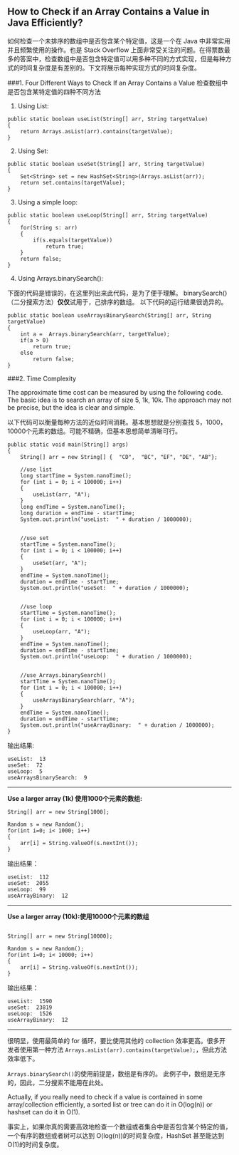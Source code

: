 ## How to Check if an Array Contains a Value in Java Efficiently?

如何检查一个未排序的数组中是否包含某个特定值，这是一个在 Java 中非常实用并且频繁使用的操作。也是 Stack Overflow 上面非常受关注的问题。在得票数最多的答案中，检查数组中是否包含特定值可以用多种不同的方式实现，但是每种方式的时间复杂度是有差别的。下文将展示每种实现方式的时间复杂度。

###1. Four Different Ways to Check If an Array Contains a Value 检查数组中是否包含某特定值的四种不同方法


1) Using List:

```
public static boolean useList(String[] arr, String targetValue) 
{
	return Arrays.asList(arr).contains(targetValue);
}
```

2) Using Set:

```
public static boolean useSet(String[] arr, String targetValue) 
{
	Set<String> set = new HashSet<String>(Arrays.asList(arr));
	return set.contains(targetValue);
}
```

3) Using a simple loop:

```
public static boolean useLoop(String[] arr, String targetValue) 
{
	for(String s: arr)
	{
		if(s.equals(targetValue))
			return true;
	}
	return false;
}
```

4) Using Arrays.binarySearch():


下面的代码是错误的，在这里列出来此代码，是为了便于理解。
binarySearch()（二分搜索方法）**仅仅**试用于，己排序的数组。
以下代码的运行结果很诡异的。

```
public static boolean useArraysBinarySearch(String[] arr, String targetValue) 
{	
	int a =  Arrays.binarySearch(arr, targetValue);
	if(a > 0)
		return true;
	else
		return false;
}
```

###2. Time Complexity

The approximate time cost can be measured by using the following code. The basic idea is to search an array of size 5, 1k, 10k. The approach may not be precise, but the idea is clear and simple.

以下代码可以衡量每种方法的近似时间消耗。基本思想就是分别查找 5，1000，10000个元素的数组。可能不精确，但基本思想简单清晰可行。


```
public static void main(String[] args) 
{
	String[] arr = new String[] {  "CD",  "BC", "EF", "DE", "AB"};
 
	//use list
	long startTime = System.nanoTime();
	for (int i = 0; i < 100000; i++) 
	{
		useList(arr, "A");
	}
	long endTime = System.nanoTime();
	long duration = endTime - startTime;
	System.out.println("useList:  " + duration / 1000000);
 
 
	//use set
	startTime = System.nanoTime();
	for (int i = 0; i < 100000; i++) 
	{
		useSet(arr, "A");
	}
	endTime = System.nanoTime();
	duration = endTime - startTime;
	System.out.println("useSet:  " + duration / 1000000);
 
 
	//use loop
	startTime = System.nanoTime();
	for (int i = 0; i < 100000; i++) 
	{
		useLoop(arr, "A");
	}
	endTime = System.nanoTime();
	duration = endTime - startTime;
	System.out.println("useLoop:  " + duration / 1000000);
 
 
	//use Arrays.binarySearch()
	startTime = System.nanoTime();
	for (int i = 0; i < 100000; i++) 
	{
		useArraysBinarySearch(arr, "A");
	}
	endTime = System.nanoTime();
	duration = endTime - startTime;
	System.out.println("useArrayBinary:  " + duration / 1000000);
}

```

输出结果:


```
useList:  13
useSet:  72
useLoop:  5
useArraysBinarySearch:  9
```

--------------------------

**Use a larger array (1k) 使用1000个元素的数组:**

```
String[] arr = new String[1000];
 
Random s = new Random();
for(int i=0; i< 1000; i++)
{
	arr[i] = String.valueOf(s.nextInt());
}

```
输出结果：

```
useList:  112
useSet:  2055
useLoop:  99
useArrayBinary:  12
```


--------------------------

**Use a larger array (10k):使用10000个元素的数组**

```

String[] arr = new String[10000];
 
Random s = new Random();
for(int i=0; i< 10000; i++)
{
	arr[i] = String.valueOf(s.nextInt());
}

```
输出结果：

```
useList:  1590
useSet:  23819
useLoop:  1526
useArrayBinary:  12
```
--------------------------


很明显，使用最简单的 for 循环，要比使用其他的 collection 效率更高。很多开发者使用第一种方法 `Arrays.asList(arr).contains(targetValue);`，但此方法效率低下。


`Arrays.binarySearch()`的使用前提是，数组是有序的。
此例子中，数组是无序的，因此，二分搜索不能用在此处。

Actually, if you really need to check if a value is contained in some array/collection efficiently, a sorted list or tree can do it in O(log(n)) or hashset can do it in O(1).

事实上，如果你真的需要高效地检查一个数组或者集合中是否包含某个特定的值，一个有序的数组或者树可以达到 O(log(n))的时间复杂度，HashSet 甚至能达到O(1)的时间复杂度。

